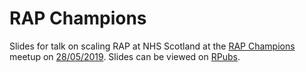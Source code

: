 # RAP Champions

Slides for talk on scaling RAP at NHS Scotland at the [RAP Champions](https://gss.civilservice.gov.uk/about-us/champion-networks/reproducible-analytical-pipeline-rap-champions/) meetup on [28/05/2019](https://gss.civilservice.gov.uk/about-us/champion-networks/reproducible-analytical-pipeline-rap-champions/#network-meetups). Slides can be viewed on [RPubs](http://rpubs.com/jackhannah95/rap-champions).
